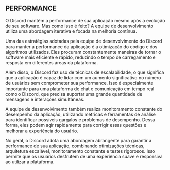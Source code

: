 ## PERFORMANCE

O Discord mantém a performance de sua aplicação mesmo após a evolução de seu software. Mas como isso é feito? A equipe de desenvolvimento utiliza uma abordagem iterativa e focada na melhoria contínua.

Uma das estratégias adotadas pela equipe de desenvolvimento do Discord para manter a performance da aplicação é a otimização do código e dos algoritmos utilizados. Eles procuram constantemente maneiras de tornar o software mais eficiente e rápido, reduzindo o tempo de carregamento e resposta em diferentes áreas da plataforma.

Além disso, o Discord faz uso de técnicas de escalabilidade, o que significa que a aplicação é capaz de lidar com um aumento significativo no número de usuários sem comprometer sua performance. Isso é especialmente importante para uma plataforma de chat e comunicação em tempo real como o Discord, que precisa suportar uma grande quantidade de mensagens e interações simultâneas.

A equipe de desenvolvimento também realiza monitoramento constante do desempenho da aplicação, utilizando métricas e ferramentas de análise para identificar possíveis gargalos e problemas de desempenho. Dessa forma, eles podem agir rapidamente para corrigir essas questões e melhorar a experiência do usuário.

No geral, o Discord adota uma abordagem abrangente para garantir a performance de sua aplicação, combinando otimizações técnicas, arquitetura escalável, monitoramento constante e testes rigorosos. Isso permite que os usuários desfrutem de uma experiência suave e responsiva ao utilizar a plataforma.
